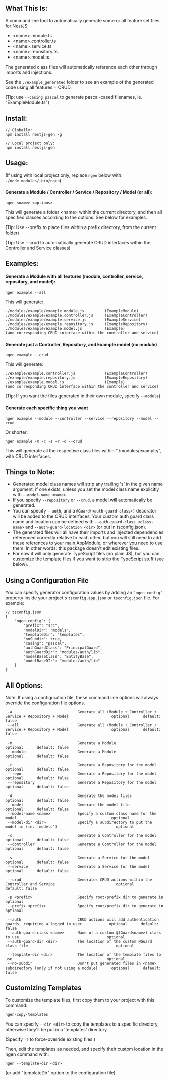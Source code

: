 ## What This Is:

A command line tool to automatically generate some or all feature set files for NestJS:
* \<name>.module.ts
* \<name>.controller.ts
* \<name>.service.ts
* \<name>.repository.ts
* \<name>.model.ts

The generated class files will automatically reference each other through imports and injections. 

See the `./example_generated` folder to see an example of the generated code using all features + CRUD.

(Tip: use `--casing pascal` to generate pascal-cased filenames, ie. "ExampleModule.ts")

## Install:

    // Globally:
    npm install nestjs-gen -g

    // Local project only:
    npm install nestjs-gen


## Usage:

(If using with local project only, replace `ngen` below with: `./node_modules/.bin/ngen`)

#### Generate a Module / Controller / Service / Repository / Model (or all):

    ngen <name> <options>


This will generate a folder \<name> within the current directory, and then all specified classes according to the options.  See below for examples.

(Tip: Use --prefix to place files within a prefix directory, from the current folder)

(Tip: Use --crud to automatically generate CRUD interfaces within the Controller and Service classes)


## Examples:

#### Generate a Module with all features (module, controller, service, repository, and model):

    ngen example --all

This will generate:

    ./modules/example/example.module.js         (ExampleModule)
    ./modules/example/example.controller.js     (ExampleController)
    ./modules/example/example.service.js        (ExampleService)
    ./modules/example/example.repository.js     (ExampleRepository)
    ./modules/example/example.model.js          (Example)
    (and corresponding CRUD interface within the controller and service)

#### Generate just a Controller, Repository, and Example model (no module)

    ngen example --crud

This will generate:

    ./example/example.controller.js             (ExampleController)
    ./example/example.repository.js             (ExampleRepository)
    ./example/example.model.js                  (Example)
    (and corresponding CRUD interface within the controller and service)

(Tip: If you want the files generated in their own module, specify `--module`)

#### Generate each specific thing you want

    ngen example --module --controller --service --repository --model --crud

Or shorter:

    ngen example -m -c -s -r -d --crud

This will generate all the respective class files within "./modules/example/", with CRUD interfaces.

## Things to Note:
* Generated model class names will strip any trailing 's' in the given name argument, if one exists, unless you set the model class name explicitly with `--model-name <name>`.
* If you specify `--repository` or `--crud`, a model will automatically be generated.
* You can specify `--auth`, and a `@Guard(<auth-guard-class>)` decorator will be added to the CRUD interfaces. 
Your custom auth guard class name and location can be defined with `--auth-guard-class <class-name>` and `--auth-guard-location <dir>` (or put in tsconfig.json).
* The generated files will all have their imports and injected dependencies referenced correctly relative to each other, but you will still need to add these references to your main AppModule, or wherever you need to use them. In other words: this package doesn't edit existing files.
* For now it will only generate TypeScript files (no plain JS), but you can customize the template files if you want to strip the TypeScript stuff (see below).

## Using a Configuration File
 You can specify generator configuration values by adding an `"ngen-config"` property inside your project's `tsconfig.app.json` or `tsconfig.json` file. For example:
 
    // tsconfig.json
    {
        "ngen-config": {
            "prefix": "src",
            "modelDir": "models",
            "templateDir": "templates",
            "noSubdir": true,
            "casing": "pascal",
            "authGuardClass": "PrincipalGuard",
            "authGuardDir": "modules/auth/lib",
            "modelBaseClass": "EntityBase",
            "modelBaseDIr": "modules/auth/lib"
        }
    }


## All Options:
Note: If using a configuration file, these command line options will always override the configuration file options.

     -a                             Generate all (Module + Controller + Service + Repository + Model                   optional      default: false
     --all                          Generate all (Module + Controller + Service + Repository + Model                   optional      default: false
     
     -m                             Generate a Module                                                                  optional      default: false
     --module                       Generate a Module                                                                  optional      default: false
     
     -r                             Generate a Repository for the model                                                optional      default: false
     --repo                         Generate a Repository for the model                                                optional      default: false
     --repository                   Generate a Repository for the model                                                optional      default: false
     
     -d                             Generate the model files                                                           optional      default: false
     --model                        Generate the model file                                                            optional      default: false
     --model-name <name>            Specify a custom class name for the model                                          optional
     --model-dir <dir>              Specify a subdirectory to put the model in (ie. 'models')                          optional
     
     -c                             Generate a Controller for the model                                                optional      default: false
     --controller                   Generate a Controller for the model                                                optional      default: false
     
     -s                             Generate a Service for the model                                                   optional      default: false
     --service                      Generate a Service for the model                                                   optional      default: false
     
     --crud                         Generates CRUD actions within the Controller and Service                           optional      default: false
     
     -p <prefix>                    Specify root/prefix dir to generate in                                             optional
     --prefix <prefix>              Specify root/prefix dir to generate in                                             optional
     
     --auth                         CRUD actions will add authentication guards, requiring a logged in user            optional      default: false
     --auth-guard-class <name>      Name of a custom @(Guard<name>) class to use                                       optional
     --auth-guard-dir <dir>         The location of the custom @Guard class file                                       optional
     
     --template-dir <dir>           The location of the template files to use                                          optional
     --no-subdir                    Don't put generated files in <name> subdirectory (only if not using a module)      optional      default: false
     


## Customizing Templates
To customize the template files, first copy them to your project with this command:

    ngen-copy-templates
    
You can specify `--dir <dir>` to copy the templates to a specific directory, otherwise they'll be put in a 'templates' directory.

(Specify `-f` to force-override existing files.)

Then, edit the templates as needed, and specify their custom location in the ngen command with: 
    
    ngen --template-dir <dir>

(or add "templateDir" option to the configuration file)
